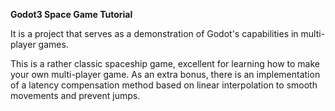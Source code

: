 **Godot3 Space Game Tutorial**

It is a project that serves as a demonstration of Godot's capabilities in multi-player games.

This is a rather classic spaceship game, excellent for learning how to make your own multi-player game.
As an extra bonus, there is an implementation of a latency compensation method based on linear interpolation to smooth movements and prevent jumps.
